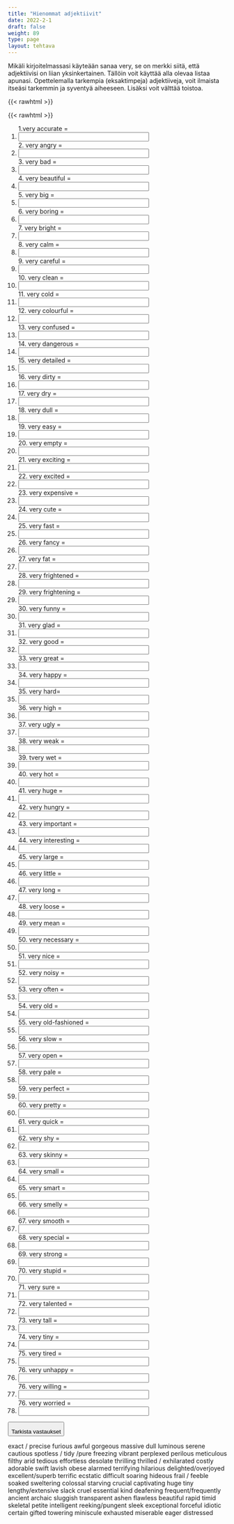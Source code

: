 ```yaml
---
title: "Hienommat adjektiivit"
date: 2022-2-1
draft: false
weight: 89
type: page
layout: tehtava
---
```


Mikäli kirjoitelmassasi käyteään sanaa very, se on merkki siitä, että adjektiivisi on liian yksinkertainen. Tällöin voit käyttää alla olevaa listaa apunasi. Opettelemalla tarkempia (eksaktimpeja) adjektiiveja, voit ilmaista itseäsi tarkemmin ja syventyä aiheeseen. Lisäksi voit välttää toistoa.

{{< rawhtml >}}

{{< rawhtml >}}
<div class="tehtava">
<form autocomplete="off">
  <ol>
  
<section>
1.very accurate = &nbsp;<br class="flex visible md:hidden lg:hidden"><li><input id="q1" type="text"/><span></span></li>
</section>
<section>
2. very angry = &nbsp;<br class="flex visible md:hidden lg:hidden"><li><input id="q2" type="text"/><span></span></li>
</section>
<section>
3. very bad = &nbsp;<br class="flex visible md:hidden lg:hidden"><li><input id="q3" type="text"/><span></span></li>
</section>
<section>
4. very beautiful = &nbsp;<br class="flex visible md:hidden lg:hidden"><li><input id="q4" type="text"/><span></span></li>
</section>
<section>
5. very big = &nbsp;<br class="flex visible md:hidden lg:hidden"><li><input id="q5" type="text"/><span></span></li>
</section>
<section>
6. very boring = &nbsp;<br class="flex visible md:hidden lg:hidden"><li><input id="q6" type="text"/><span></span></li>
</section>
<section>
7. very bright  = &nbsp;<br class="flex visible md:hidden lg:hidden"><li><input id="q7" type="text"/><span></span></li>
</section>
<section>
8. very calm = &nbsp;<br class="flex visible md:hidden lg:hidden"><li><input id="q8" type="text"/><span></span></li>
</section>
<section>
9. very careful = &nbsp;<br class="flex visible md:hidden lg:hidden"><li><input id="q9" type="text"/><span></span></li>
</section>
<section>
10. very clean = &nbsp;<br class="flex visible md:hidden lg:hidden"><li><input id="q10" type="text"/><span></span></li>
</section>
<section>
11. very cold = &nbsp;<br class="flex visible md:hidden lg:hidden"><li><input id="q11" type="text"/><span></span></li>
</section>
<section>
12. very colourful = &nbsp;<br class="flex visible md:hidden lg:hidden"><li><input id="q12" type="text"/><span></span></li>
</section>
<section>
13. very confused = &nbsp;<br class="flex visible md:hidden lg:hidden"><li><input id="q13" type="text"/><span></span></li>
</section>
<section>
14. very dangerous = &nbsp;<br class="flex visible md:hidden lg:hidden"><li><input id="q14" type="text"/><span></span></li>
</section>
<section>
15. very detailed = &nbsp;<br class="flex visible md:hidden lg:hidden"><li><input id="q15" type="text"/><span></span></li>
</section>
<section>
16. very dirty = &nbsp;<br class="flex visible md:hidden lg:hidden"><li><input id="q16" type="text"/><span></span></li>
</section>
<section>
17. very dry = &nbsp;<br class="flex visible md:hidden lg:hidden"><li><input id="q17" type="text"/><span></span></li>
</section>
<section>
18. very dull = &nbsp;<br class="flex visible md:hidden lg:hidden"><li><input id="q18" type="text"/><span></span></li>
</section>
<section>
19. very easy = &nbsp;<br class="flex visible md:hidden lg:hidden"><li><input id="q19" type="text"/><span></span></li>
</section>
<section>
20. very empty = &nbsp;<br class="flex visible md:hidden lg:hidden"><li><input id="q20" type="text"/><span></span></li>
</section>
<section>
21. very exciting = &nbsp;<br class="flex visible md:hidden lg:hidden"><li><input id="q21" type="text"/><span></span></li>
</section>
<section>
22. very excited = &nbsp;<br class="flex visible md:hidden lg:hidden"><li><input id="q22" type="text"/><span></span></li>
</section>
<section>
23. very expensive = &nbsp;<br class="flex visible md:hidden lg:hidden"><li><input id="q23" type="text"/><span></span></li>
</section>
<section>
24. very cute = &nbsp;<br class="flex visible md:hidden lg:hidden"><li><input id="q24" type="text"/><span></span></li>
</section>
<section>
25. very fast = &nbsp;<br class="flex visible md:hidden lg:hidden"><li><input id="q25" type="text"/><span></span></li>
</section>
<section>
26. very fancy = &nbsp;<br class="flex visible md:hidden lg:hidden"><li><input id="q26" type="text"/><span></span></li>
</section>
<section>
27. very fat = &nbsp;<br class="flex visible md:hidden lg:hidden"><li><input id="q27" type="text"/><span></span></li>
</section>
<section>
28. very frightened = &nbsp;<br class="flex visible md:hidden lg:hidden"><li><input id="q28" type="text"/><span></span></li>
</section>
<section>
29. very frightening = &nbsp;<br class="flex visible md:hidden lg:hidden"><li><input id="q29" type="text"/><span></span></li>
</section>
<section>
30. very funny = &nbsp;<br class="flex visible md:hidden lg:hidden"><li><input id="q30" type="text"/><span></span></li>
</section>
<section>
31. very glad = &nbsp;<br class="flex visible md:hidden lg:hidden"><li><input id="q31" type="text"/><span></span></li>
</section>
<section>
32. very good = &nbsp;<br class="flex visible md:hidden lg:hidden"><li><input id="q32" type="text"/><span></span></li>
</section>
<section>
33. very great = &nbsp;<br class="flex visible md:hidden lg:hidden"><li><input id="q33" type="text"/><span></span></li>
</section>
<section>
34. very happy = &nbsp;<br class="flex visible md:hidden lg:hidden"><li><input id="q34" type="text"/><span></span></li>
</section>
<section>
35. very hard= &nbsp;<br class="flex visible md:hidden lg:hidden"><li><input id="q35" type="text"/><span></span></li>
</section>
<section>
36. very high = &nbsp;<br class="flex visible md:hidden lg:hidden"><li><input id="q36" type="text"/><span></span></li>
</section>
<section>
37. very ugly = &nbsp;<br class="flex visible md:hidden lg:hidden"><li><input id="q37" type="text"/><span></span></li>
</section>
<section>
38. very weak = &nbsp;<br class="flex visible md:hidden lg:hidden"><li><input id="q38" type="text"/><span></span></li>
</section>
<section>
39. tvery wet = &nbsp;<br class="flex visible md:hidden lg:hidden"><li><input id="q39" type="text"/><span></span></li>
</section>
<section>
40. very hot = &nbsp;<br class="flex visible md:hidden lg:hidden"><li><input id="q40" type="text"/><span></span></li>
</section>
<section>
41. very huge = &nbsp;<br class="flex visible md:hidden lg:hidden"><li><input id="q41" type="text"/><span></span></li>
</section>
<section>
42. very hungry = &nbsp;<br class="flex visible md:hidden lg:hidden"><li><input id="q42" type="text"/><span></span></li>
</section>
<section>
43. very important = &nbsp;<br class="flex visible md:hidden lg:hidden"><li><input id="q43" type="text"/><span></span></li>
</section>
<section>
44. very interesting = &nbsp;<br class="flex visible md:hidden lg:hidden"><li><input id="q44" type="text"/><span></span></li>
</section>
<section>
45. very large = &nbsp;<br class="flex visible md:hidden lg:hidden"><li><input id="q45" type="text"/><span></span></li>
</section>
<section>
46. very little = &nbsp;<br class="flex visible md:hidden lg:hidden"><li><input id="q46" type="text"/><span></span></li>
</section>
<section>
47. very long = &nbsp;<br class="flex visible md:hidden lg:hidden"><li><input id="q47" type="text"/><span></span></li>
</section>
<section>
48. very loose = &nbsp;<br class="flex visible md:hidden lg:hidden"><li><input id="q48" type="text"/><span></span></li>
</section>
<section>
49. very mean = &nbsp;<br class="flex visible md:hidden lg:hidden"><li><input id="q49" type="text"/><span></span></li>
</section>
<section>
50. very necessary = &nbsp;<br class="flex visible md:hidden lg:hidden"><li><input id="q50" type="text"/><span></span></li>
</section>
<section>
51. very nice = &nbsp;<br class="flex visible md:hidden lg:hidden"><li><input id="q51" type="text"/><span></span></li>
</section>
<section>
52. very noisy = &nbsp;<br class="flex visible md:hidden lg:hidden"><li><input id="q52" type="text"/><span></span></li>
</section>
<section>
53. very often = &nbsp;<br class="flex visible md:hidden lg:hidden"><li><input id="q53" type="text"/><span></span></li>
</section>
<section>
54. very old = &nbsp;<br class="flex visible md:hidden lg:hidden"><li><input id="q54" type="text"/><span></span></li>
</section>
<section>
55. very old-fashioned = &nbsp;<br class="flex visible md:hidden lg:hidden"><li><input id="q55" type="text"/><span></span></li>
</section>
<section>
56. very slow = &nbsp;<br class="flex visible md:hidden lg:hidden"><li><input id="q56" type="text"/><span></span></li>
</section>
<section>
57. very open = &nbsp;<br class="flex visible md:hidden lg:hidden"><li><input id="q57" type="text"/><span></span></li>
</section>
<section>
58. very pale = &nbsp;<br class="flex visible md:hidden lg:hidden"><li><input id="q58" type="text"/><span></span></li>
</section>
<section>
59. very perfect = &nbsp;<br class="flex visible md:hidden lg:hidden"><li><input id="q59" type="text"/><span></span></li>
</section>
<section>
60. very pretty = &nbsp;<br class="flex visible md:hidden lg:hidden"><li><input id="q60" type="text"/><span></span></li>
</section>
<section>
61. very quick = &nbsp;<br class="flex visible md:hidden lg:hidden"><li><input id="q61" type="text"/><span></span></li>
</section>
<section>
62. very shy = &nbsp;<br class="flex visible md:hidden lg:hidden"><li><input id="q62" type="text"/><span></span></li>
</section>
<section>
63. very skinny = &nbsp;<br class="flex visible md:hidden lg:hidden"><li><input id="q63" type="text"/><span></span></li>
</section>
<section>
64. very small = &nbsp;<br class="flex visible md:hidden lg:hidden"><li><input id="q64" type="text"/><span></span></li>
</section>
<section>
65. very smart = &nbsp;<br class="flex visible md:hidden lg:hidden"><li><input id="q65" type="text"/><span></span></li>
</section>
<section>
66. very smelly = &nbsp;<br class="flex visible md:hidden lg:hidden"><li><input id="q66" type="text"/><span></span></li>
</section>
<section>
67. very smooth = &nbsp;<br class="flex visible md:hidden lg:hidden"><li><input id="q67" type="text"/><span></span></li>
</section>
<section>
68. very special = &nbsp;<br class="flex visible md:hidden lg:hidden"><li><input id="q68" type="text"/><span></span></li>
</section>
<section>
69. very strong = &nbsp;<br class="flex visible md:hidden lg:hidden"><li><input id="q69" type="text"/><span></span></li>
</section>
<section>
70. very stupid = &nbsp;<br class="flex visible md:hidden lg:hidden"><li><input id="q70" type="text"/><span></span></li>
</section>
<section>
71. very sure = &nbsp;<br class="flex visible md:hidden lg:hidden"><li><input id="q71" type="text"/><span></span></li>
</section>
<section>
72. very talented = &nbsp;<br class="flex visible md:hidden lg:hidden"><li><input id="q72" type="text"/><span></span></li>
</section>
<section>
73. very tall = &nbsp;<br class="flex visible md:hidden lg:hidden"><li><input id="q73" type="text"/><span></span></li>
</section>
<section>
74. very tiny = &nbsp;<br class="flex visible md:hidden lg:hidden"><li><input id="q74" type="text"/><span></span></li>
</section>
<section>
75. very tired = &nbsp;<br class="flex visible md:hidden lg:hidden"><li><input id="q75" type="text"/><span></span></li>
</section>
<section>
76. very unhappy = &nbsp;<br class="flex visible md:hidden lg:hidden"><li><input id="q76" type="text"/><span></span></li>
</section>
<section>
76. very willing = &nbsp;<br class="flex visible md:hidden lg:hidden"><li><input id="q77" type="text"/><span></span></li>
</section>
<section>
76. very worried = &nbsp;<br class="flex visible md:hidden lg:hidden"><li><input id="q78" type="text"/><span></span></li>
</section>

</ol>
  
 <link rel="stylesheet" type="text/css" href="/css/kirjoita1.css"/>

<div id="buttonWrapper">
  <button type="submit" style="padding-top:1em;">Tarkista vastaukset</button>
</div>

</form>
</div>


<script>
var answers = {
"q1": ["exact","precise"],
"q2": ["furious"],
"q3": ["awful"],
"q4": ["gorgeous"],
"q5": ["massive"],
"q6": ["dull"],
"q7": ["luminous"],
"q8": ["serene"],
"q9": ["cautious"],
"q10": ["spotless","tidy","pure"],
"q11": ["freezing"],
"q12": ["vibrant"],
"q13": ["perplexed"],
"q14": ["perilous"],
"q15": ["meticulous"],
"q16": ["filthy"],
"q17": ["arid"],
"q18": ["tedious"],
"q19": ["effortless"],
"q20": ["desolate"],
"q21": ["thrilling"],
"q22": ["thrilled","exhilarated"],
"q23": ["costly"],
"q24": ["adorable"],
"q25": ["swift"],
"q26": ["lavish"],
"q27": ["obese"],
"q28": ["alarmed"],
"q29": ["terrifying"],
"q30": ["hilarious"],
"q31": ["delighted","overjoyed"],
"q32": ["excellent","superb"],
"q33": ["terrific"],
"q34": ["ecstatic"],
"q35": ["difficult"],
"q36": ["soaring"],
"q37": ["hideous"],
"q38": ["frail","feeble"],
"q39": ["soaked"],
"q40": ["sweltering"],
"q41": ["colossal"],
"q42": ["starving"],
"q43": ["crucial"],
"q44": ["captivating"],
"q45": ["huge"],
"q46": ["tiny"],
"q47": ["lengthy","extensive"],
"q48": ["slack"],
"q49": ["cruel"],
"q50": ["essential"],
"q51": ["kind"],
"q52": ["deafening"],
"q53": ["frequent","frequently"],
"q54": ["ancient"],
"q55": ["archaic"],
"q56": ["sluggish"],
"q57": ["transparent"],
"q58": ["ashen"],
"q59": ["flawless"],
"q60": ["beautiful"],
"q61": ["rapid"],
"q62": ["timid"],
"q63": ["skeletal"],
"q64": ["petite"],
"q65": ["intelligent"],
"q66": ["reeking","pungent"],
"q67": ["sleek"],
"q68": ["exceptional"],
"q69": ["forceful"],
"q70": ["idiotic"],
"q71": ["certain"],
"q72": ["gifted"],
"q73": ["towering"],
"q74": ["miniscule"],
"q75": ["exhausted"],
"q76": ["miserable"],
"q77": ["eager"],
"q78": ["distressed"],
  
  };

function markAnswers() {
  $("input[type='text']").each(function() {
    console.log($.inArray(this.value, answers[this.id]));
    if ($.inArray(this.value.trim(), answers[this.id]) === -1) {
      $(this).parent()[0].setAttribute("class", "vaarin");
    } else {
      $(this).parent()[0].setAttribute("class", "oikein");
    }
  })
}

$("form").on("submit", function(e) {
  e.preventDefault();
  markAnswers();
});
</script>

<style>
.tehtava input[type="text"] {
    width: 300px;
    text-align: left;
}
</style>
</rawhtml>

exact / precise
furious
awful
gorgeous
massive
dull
luminous
serene
cautious
spotless / tidy /pure
freezing
vibrant
perplexed
perilous
meticulous
filthy
arid
tedious
effortless
desolate
thrilling
thrilled / exhilarated
costly
adorable
swift
lavish
obese
alarmed
terrifying
hilarious
delighted/overjoyed
excellent/superb
terrific
ecstatic
difficult
soaring
hideous
frail / feeble
soaked
sweltering
colossal
starving
crucial
captivating
huge
tiny
lengthy/extensive
slack
cruel
essential
kind
deafening
frequent/frequently
ancient
archaic
sluggish
transparent
ashen
flawless
beautiful
rapid
timid
skeletal
petite
intelligent
reeking/pungent
sleek
exceptional
forceful
idiotic
certain
gifted
towering
miniscule
exhausted
miserable
eager
distressed
